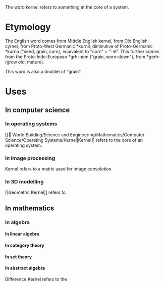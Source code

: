 The word kernel refers to something at the core of a system.
# Etymology
The English word comes from Middle English kernel, from Old English cyrnel, from Proto-West Germanic \*kurnil, diminutive of Proto-Germanic \*kurna ("seed, grain, corn), equivalent to "corn" + "-le". This further comes from the Proto-Indo-European \*grh-nom ("grain, worn-down"), from \*gerh- (grow old, mature).

This word is also a doublet of "grain".
# Uses
## In computer science
### In operating systems
[[🔮 World Building/Science and Engineering/Mathematics/Computer Science/Operating Systems/Kernel|Kernel]] refers to the core of an operating system.
### In image processing
Kernel refers to a matrix used for image convolution.
### In 3D modelling
[[Geometric Kernel]] refers to
## In mathematics
### In algebra
#### In linear algebra
#### In category theory
#### In set theory
#### In abstract algebra
Difference Kernel refers to the 